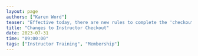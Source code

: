 ```yaml
---
layout: page
authors: ["Karen Word"]
teaser: "Effective today, there are new rules to complete the 'checkout' process for certification as a Carpentries Instructor!"
title: "Changes to Instructor Checkout"
date: 2023-07-31
time: "09:00:00"
tags: ["Instructor Training", "Membership"]
---
```

